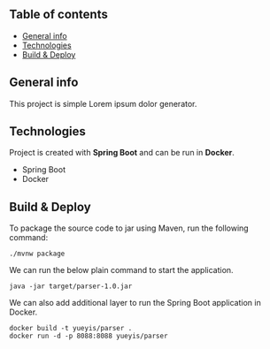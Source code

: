## Table of contents
* [General info](#general-info)
* [Technologies](#technologies)
* [Build & Deploy](#build--deploy)

## General info
This project is simple Lorem ipsum dolor generator.

## Technologies
Project is created with <b>Spring Boot</b> and can be run in <b>Docker</b>.
* Spring Boot
* Docker

## Build & Deploy

To package the source code to jar using Maven, run the following command:

```
./mvnw package
```

We can run the below plain command to start the application.
```
java -jar target/parser-1.0.jar
```

We can also add additional layer to run the Spring Boot application in Docker.
```
docker build -t yueyis/parser .
docker run -d -p 8088:8088 yueyis/parser
```